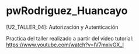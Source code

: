 # pwRodriguez_Huancayo
[U2_TALLER_04]: Autorización y Autenticación

Practica del taller realizado a partir del video tutorial: https://www.youtube.com/watch?v=lV7mxivGX_I 
